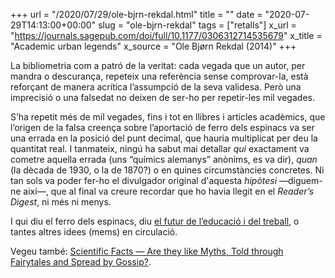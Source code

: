+++
url = "/2020/07/29/ole-bjrn-rekdal.html"
title = ""
date = "2020-07-29T14:13:00+00:00"
slug = "ole-bjrn-rekdal"
tags = ["retalls"]
x_url = "https://journals.sagepub.com/doi/full/10.1177/0306312714535679"
x_title = "Academic urban legends"
x_source = "Ole Bjørn Rekdal (2014)"
+++

La bibliometria com a patró de la veritat: cada vegada que un autor, per mandra o descurança, repeteix una referència sense comprovar-la, està reforçant de manera acrítica l’assumpció de la seva validesa. Però una imprecisió o una falsedat no deixen de ser-ho per repetir-les mil vegades.

S’ha repetit més de mil vegades, fins i tot en llibres i articles acadèmics, que l’origen de la falsa creença sobre l’aportació de ferro dels espinacs va ser una errada en la posició del punt decimal, que hauria multiplicat per deu la quantitat real. I tanmateix, ningú ha sabut mai detallar *qui* exactament va cometre aquella errada (uns “químics alemanys” anònims, es va dir), *quan* (la dècada de 1930, o la de 1870?) o en quines circumstàncies concretes. Ni tan sols va poder fer-ho el divulgador original d'aquesta *hipòtesi* —diguem-ne així—, que al final va creure recordar que ho havia llegit en el *Reader’s Digest*, ni més ni menys.

I qui diu el ferro dels espinacs, diu [el futur de l’educació i del treball](https://elpais.com/elpais/2017/03/10/hechos/1489146364_790212.html), o tantes altres idees (mems) en circulació.

Vegeu també: [Scientific Facts — Are they like Myths, Told through Fairytales and Spread by Gossip?](/2018/09/28/scientific-facts-are.html).
